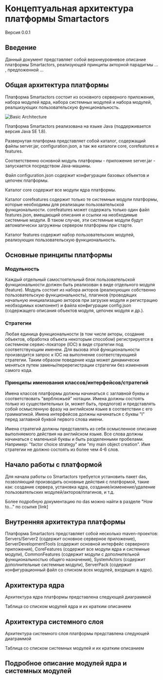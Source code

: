 # Концептуальная архитектура платформы Smartactors

Версия 0.0.1

## Введение

Данный документ представляет собой верхнеуровневое описание 
платформы Smartactors, реализующей принципы акторной 
парадигмы ... , предложенной ...

## Общая архитектура платформы

Платформа Smartactors состоит из основного серверного приложения,
набора модулей ядра, набора системных модулей и набора модулей, 
реалшизующих пользовательскую функциональность.

![Basic Architecture](http://k50.ru/img/logos/logo_on_red.png "Базовая архитектура платформы")

Платформа Smartactors реализована на языке Java (поддерживается 
версия Java SE 1.8).

Развернутая платформа представляет собой каталог, содержащий файлы server.jar, 
configuration.json, а так же каталоги core, corefeatures и features. 

Соответственно основной модуль платформы - приложение server.jar - запускается 
посредством Java-машины.

Файл configuration.json содержит конфигурации базовых объектов и цепочек 
платформы.

Каталог core содержит все модули ядра платформы.

Каталог corefeatures содержит только те системные модули платформы,
которые необходимы для реализации пользовательской функциональности. 
corefeatures может содержать только один файл features.json, вмещающий описания 
и ссылки на необходимые системные модули. В таком случае, эти системные модули
будут автоматически загружены сервером платформы при старте.

Каталог features содержит набор пользовательских модулей, реализующих 
пользовательскую функциональность.

## Основные принципы платформы

### Модульность

Каждый отдельный самостоятельный блок пользовательской функциональности должен быть реализован в виде
отдельного модуля (feature). Модуль состоит из набора акторов (реализующих собственно пользовательскую
функциональность), плагинов (проводящих начальную инициализацию акторов при загрузке модуля и регистрацию
необходимых компонент) и файла конфигурации config.json (содержащего описания объектов модуля, цепочек модуля и др.).

### Стратегии

Любая единица функциональности (в том числе акторы, создание объектов, обработка объекта некоторым способом)
регистрируется в системном сервис-локаторе (IOC) в виде стратегии под соответствующим именем.
Для вызова этой функциональности производится запрос к IOC на выполнение соответствующией стратегии.
Таким образом поведение кода может динамически меняться путем замены/перерегистрации стратегии без изменения
самого кода.


### Принципы именования классов/интерфейсов/стратегий

Имена классов платформы должны начинаться с заглавной буквы и соответствовать "верблюжьей" нотации.
Имена должны состоять _только_ из существительных (и, может быть, предлогов) и представлять собой
осмысленную фразу на английском языке в соответствии с его грамматикой.
Имена интерфейсов должны начинаться с буквы "I" перед заглавной буквой первого слова имени.

Имена стратегий должны представлять из себя осмысленное описание выполняемого действия на английском языке.
Все слова должны начинаться с маленькой буквы и быть разделенными пробелами. Например:
"factor choice strategy" или "my main object creation". Имя стратегии не должно состоять из более чем 4-6 слов.

## Начало работы с платформой

Для начала работы со Smartactors требуется установить пакет das, позволяющий производить основные действия с
платформой, такие как: создание сервера, установка ядра, создание/изменение/удаление пользовательских
модулей/акторов/плагинов, и т.д.

Более подробную документацию по das можно найти в разделе "How to..." по ссылке [link]

## Внутренняя архитектура платформы

Платформа Smartactors представляет собой несколько maven-проектов: Servers/Server2 (содержит основное серверное
приложение), ServerDevelopmentTools (содержит основной интерфейс серверного приложения), СoreFeatures (содержит
все модули ядра и системные модули), CommonFeatures (содержит модули с дополнительной функциональностью общего
назначения), SystemActors (содержит дополнительные системные модули), ServerPack (содержит конфигурационный файл
со списком всех модулей, входящих в ядро).


## Архитектура ядра

Архитектура ядра платформы представлена следующей диаграммой


Таблица со списком модулей ядра и их кратким описанием

## Архитектура системного слоя

Архитектура системного слоя платформы представлена следующей диаграммой

Таблица со списком системных модулей и их кратким описанием


## Подробное описание модулей ядра и системных модулей

